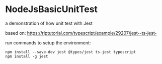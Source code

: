 # NodeJsBasicUnitTest
a demonstration of how unit test with Jest

based on: https://riptutorial.com/typescript/example/29207/jest--ts-jest-

run commands to setup the environment:
```
npm install --save-dev jest @types/jest ts-jest typescript
npm install -g jest
```

